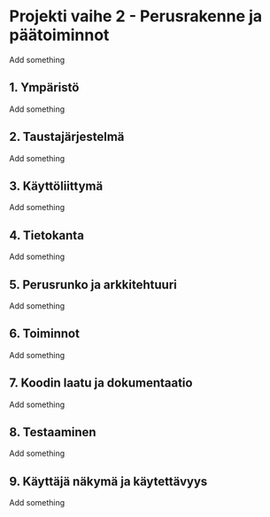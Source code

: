 # Projekti vaihe 2 - Perusrakenne ja päätoiminnot

Add something

## 1. Ympäristö

Add something

## 2. Taustajärjestelmä

Add something

## 3. Käyttöliittymä

Add something

## 4. Tietokanta

Add something

## 5. Perusrunko ja arkkitehtuuri

Add something

## 6. Toiminnot

Add something

## 7. Koodin laatu ja dokumentaatio

Add something

## 8. Testaaminen

Add something

## 9. Käyttäjä näkymä ja käytettävyys

Add something
